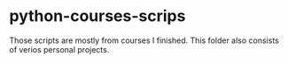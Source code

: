 # python-courses-scrips
Those scripts are mostly from courses I finished. This folder also consists of verios personal projects. 
